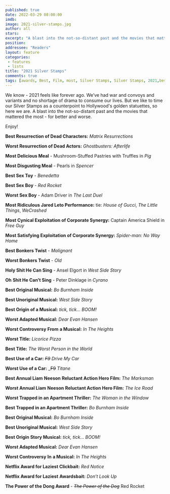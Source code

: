 ```yaml
---
published: true
date: 2022-03-29 08:00:00
imdb: 
image: 2021-silver-stamps.jpg
author: all 
stars: 
excerpt: "A blast into the not-so-distant past and the movies that mattered the most - for better and worse."
position: 
addressee: "Readers"
layout: feature
categories: 
 - features
 - lists
title: "2021 Silver Stamps"
comments: true
tags: [awards, Best, Film, most, Silver Stamps, Silver Stamps, 2021,best of,Fuck off COVID]
---
```

We know - 2021 feels like forever ago. We’ve had war and convoys and variants and no shortage of drama to consume our lives. But we like to time our Silver Stamps as a counterpoint to Hollywood's golden statuettes, so here we are. A blast into the not-so-distant past and the movies that mattered the most - for better and worse.

Enjoy!

**Best Resurrection of Dead Characters:** _Matrix Resurrections_

**Worst Resurrection of Dead Actors:** _Ghostbusters: Afterlife_

**Most Delicious Meal** - Mushroom-Stuffed Pastries with Truffles in _Pig_

**Most Disgusting Meal** - Pearls in _Spencer_

**Best Sex Toy** - _Benedetta_

**Best Sex Boy** - _Red Rocket_

**Worst Sex Boy** - Adam Driver in _The Last Duel_

**Most Ridiculous Jared Leto Performance:** tie: _House of Gucci_, _The Little Things_, _WeCrashed_

**Most Cynical Exploitation of Corporate Synergy:** Captain America Shield in _Free Guy_

**Most Satisfying Exploitation of Corporate Synergy:** _Spider-man: No Way Home_

**Best Bonkers Twist** - _Malignant_

**Worst Bonkers Twist** - _Old_

**Holy Shit He Can Sing** - Ansel Elgort in _West Side Story_

**Oh** **Shit He Can’t Sing** - Peter Dinklage in _Cyrano_

**Best Original Musical:** _Bo Burnham Inside_ 

**Best Unoriginal Musical:** _West Side Story_

**Best Origin of a Musical:** _tick, tick… BOOM!_

**Worst Adapted Musical:** _Dear Evan Hansen_

**Worst Controversy** **From** **a Musical:** _In The Heights_

**Worst Title:** _Licorice Pizza_

**Best Title:** _The Worst Person in the World_

**Best Use of a Car:** _~~F9~~_ _Drive My Car_

**Worst Use of a Car:** _~~F9~~ _Titane_

**Best Annual Liam** **Neeson** **Reluctant Action Hero Film:** _The Marksman_

**Worst Annual Liam** **Neeson** **Reluctant Action Hero Film:** _The Ice Road_

**Worst Trapped in an Apartment Thriller:** _The Woman in the Window_

**Best Trapped in an Apartment Thriller:** _Bo Burnham Inside_ 

**Best Original Musical:** _Bo Burnham Inside_ 

**Best Unoriginal Musical:** _West Side Story_

**Best Origin Story Musical:** _tick, tick… BOOM!_

**Worst Adapted Musical:** _Dear Evan Hansen_

**Worst Controversy** **In** **a Musical:** _In The Heights_

**Netflix Award for Laziest Clickbait:** _Red Notice_

**Netflix Award for Laziest** **Awardsbait:** _Don’t Look Up_

**The Power of the Dong Award** - _~~The Power of the Dog~~_ Red Rocket